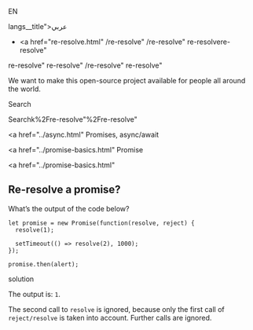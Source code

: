 EN

langs\_\_title">عربي</span></a>

-   <a href="re-resolve.html"
    /re-resolve"
    /re-resolve"
    re-resolvere-resolve"

<!-- -->

re-resolve"
re-resolve"
/re-resolve"
re-resolve"

We want to make this open-source project available for people all around the world.

Search

Searchk%2Fre-resolve"%2Fre-resolve" </a>

<a href="../async.html" Promises, async/await</span></a>

<a href="../promise-basics.html" Promise</span></a>

<a href="../promise-basics.html"

## Re-resolve a promise?

What’s the output of the code below?

    let promise = new Promise(function(resolve, reject) {
      resolve(1);

      setTimeout(() => resolve(2), 1000);
    });

    promise.then(alert);

solution

The output is: `1`.

The second call to `resolve` is ignored, because only the first call of `reject/resolve` is taken into account. Further calls are ignored.

